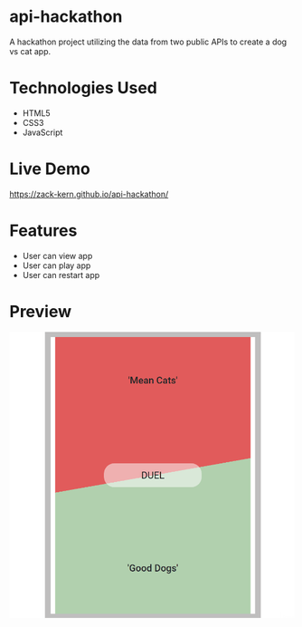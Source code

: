 # api-hackathon

A hackathon project utilizing the data from two public APIs to create a dog vs cat app.

# Technologies Used

- HTML5
- CSS3
- JavaScript

# Live Demo

https://zack-kern.github.io/api-hackathon/

# Features

- User can view app
- User can play app
- User can restart app

# Preview

![](api-hackathon.gif)
